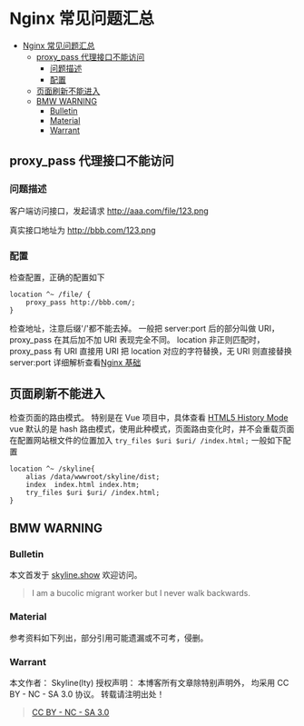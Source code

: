 # Nginx 常见问题汇总

<!-- @import "[TOC]" {cmd="toc" depthFrom=1 depthTo=6 orderedList=false} -->

<!-- code_chunk_output -->

- [Nginx 常见问题汇总](#nginx-常见问题汇总)
  - [proxy_pass 代理接口不能访问](#proxy_pass-代理接口不能访问)
    - [问题描述](#问题描述)
    - [配置](#配置)
  - [页面刷新不能进入](#页面刷新不能进入)
  - [BMW WARNING](#bmw-warning)
    - [Bulletin](#bulletin)
    - [Material](#material)
    - [Warrant](#warrant)

<!-- /code_chunk_output -->

## proxy_pass 代理接口不能访问

### 问题描述

客户端访问接口，发起请求
http://aaa.com/file/123.png

真实接口地址为
http://bbb.com/123.png

### 配置

检查配置，正确的配置如下

```shell
location ^~ /file/ {
    proxy_pass http://bbb.com/;
}
```

检查地址，注意后缀'/'都不能去掉。
一般把 server:port 后的部分叫做 URI，proxy_pass 在其后加不加 URI 表现完全不同。
location 非正则匹配时，proxy_pass 有 URI 直接用 URI 把 location 对应的字符替换，无 URI 则直接替换 server:port
详细解析查看[Nginx 基础](https://github.com/skylinety/Blog/blob/bf27769f7e637edbb12e2bac320d4dd8b73692e5/Docs/Tools/DEVs/Nginx/Nginx%E5%9F%BA%E7%A1%80.md)

## 页面刷新不能进入

检查页面的路由模式。
特别是在 Vue 项目中，具体查看 [HTML5 History Mode](https://router.vuejs.org/guide/essentials/history-mode.html#example-server-configurations)
vue 默认的是 hash 路由模式，使用此种模式，页面路由变化时，并不会重载页面
在配置网站根文件的位置加入
`try_files $uri $uri/ /index.html;`
一般如下配置

```shell
location ^~ /skyline{
    alias /data/wwwroot/skyline/dist;
    index  index.html index.htm;
    try_files $uri $uri/ /index.html;
}
```

## BMW WARNING

### Bulletin

本文首发于 [skyline.show](skyline.show) 欢迎访问。

> I am a bucolic migrant worker but I never walk backwards.

### Material

参考资料如下列出，部分引用可能遗漏或不可考，侵删。

>

### Warrant

本文作者： Skyline(lty)
授权声明： 本博客所有文章除特别声明外， 均采用 CC BY - NC - SA 3.0 协议。 转载请注明出处！

> [CC BY - NC - SA 3.0](https://creativecommons.org/licenses/by-nc-sa/3.0/deed.zh)
